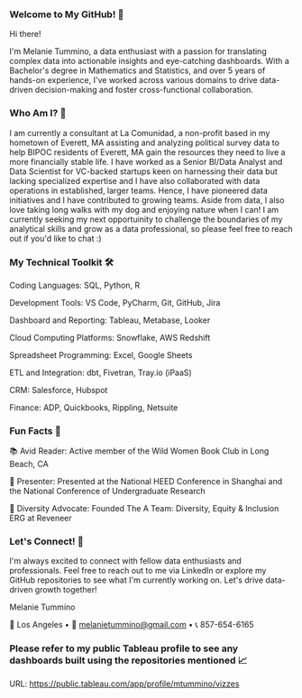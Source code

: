 ### Welcome to My GitHub! 🌟

Hi there! 

I'm Melanie Tummino, a data enthusiast with a passion for translating complex data into actionable insights and eye-catching dashboards. With a Bachelor's degree in Mathematics and Statistics, and over 5 years of hands-on experience, I've worked across various domains to drive data-driven decision-making and foster cross-functional collaboration.

### Who Am I? 🤔

I am currently a consultant at La Comunidad, a non-profit based in my hometown of Everett, MA assisting and analyzing political survey data to help BIPOC residents of Everett, MA gain the resources they need to live a more financially stable life. I have worked as a Senior BI/Data Analyst and Data Scientist for VC-backed startups keen on harnessing their data but lacking specialized expertise and I have also collaborated with data operations in established, larger teams. Hence, I have pioneered data initiatives and I have contributed to growing teams. Aside from data, I also love taking long walks with my dog and enjoying nature when I can! I am currently seeking my next opportuinity to challenge the boundaries of my analytical skills and grow as a data professional, so please feel free to reach out if you'd like to chat :)

### My Technical Toolkit 🛠️

Coding Languages: SQL, Python, R

Development Tools: VS Code, PyCharm, Git, GitHub, Jira

Dashboard and Reporting: Tableau, Metabase, Looker

Cloud Computing Platforms: Snowflake, AWS Redshift

Spreadsheet Programming: Excel, Google Sheets

ETL and Integration: dbt, Fivetran, Tray.io (iPaaS)

CRM: Salesforce, Hubspot

Finance: ADP, Quickbooks, Rippling, Netsuite

### Fun Facts 🎉

📚 Avid Reader: Active member of the Wild Women Book Club in Long Beach, CA 

🎤 Presenter: Presented at the National HEED Conference in Shanghai and the National Conference of Undergraduate Research

🌈 Diversity Advocate: Founded The A Team: Diversity, Equity & Inclusion ERG at Reveneer

### Let's Connect! 🤝

I'm always excited to connect with fellow data enthusiasts and professionals. Feel free to reach out to me via LinkedIn or explore my GitHub repositories to see what I'm currently working on. Let's drive data-driven growth together!

Melanie Tummino

📍 Los Angeles • 📧 melanietummino@gmail.com • 📞 857-654-6165

### Please refer to my public Tableau profile to see any dashboards built using the repositories mentioned 📈 

URL: https://public.tableau.com/app/profile/mtummino/vizzes 

